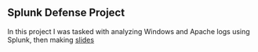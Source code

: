 ## Splunk Defense Project


In this project I was tasked with analyzing Windows and Apache logs using Splunk, then making [slides](https://docs.google.com/presentation/d/1y3UsZdG6wa0_fxMQmoKxacm4fJd55DOYWjlIQ-QnGo8/edit?usp=sharing)
